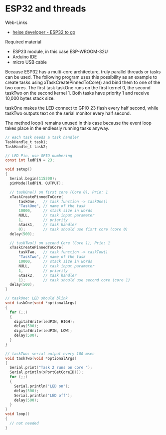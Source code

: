 # ESP32 and threads

Web-Links

- [heise developer - ESP32 to go](https://www.heise.de/developer/artikel/ESP32-to-go-4452689.html?view=print)

Required material

- ESP23 module, in this case ESP-WROOM-32U
- Arduino IDE
- micro USB cable

Because ESP32 has a multi-core architecture, truly parallel threads or tasks can be used. The following program uses this possibility as an example to create tasks using xTaskCreatePinnedToCore() and bind them to one of the two cores. The first task taskOne runs on the first kernel 0, the second taskTwo on the second kernel 1. Both tasks have priority 1 and receive 10,000 bytes stack size.

taskOne makes the LED connect to GPIO 23 flash every half second, while taskTwo outputs text on the serial monitor every half second.

The method loop() remains unused in this case because the event loop takes place in the endlessly running tasks anyway.

```C
// each task needs a task handler
TaskHandle_t task1;
TaskHandle_t task2;

// LED Pin, use GPIO numbering
const int ledPIN = 23;

void setup()
{
  Serial.begin(115200);
  pinMode(ledPIN, OUTPUT);

  // taskOne() on first core (Core 0), Prio: 1
  xTaskCreatePinnedToCore(
      taskOne,   // task function -> taskOne()
      "TaskOne", // name of the task
      10000,     // stack size in words
      NULL,      // task input parameter
      1,         // priority
      &task1,    // task handler
      0);        // task should use fisrt core (core 0)
  delay(500);

  // taskTwo() on second Core (Core 1), Prio: 1
  xTaskCreatePinnedToCore(
      taskTwo,   // task function -> taskTow()
      "TaskTwo", // name of the task
      10000,     // stack size in words
      NULL,      // task input parameter
      1,         // priority
      &task2,    // task handler
      1);        // task should use second core (core 1)
  delay(500);
}

// taskOne: LED should blink
void taskOne(void *optionalArgs)
{
  for (;;)
  {
    digitalWrite(ledPIN, HIGH);
    delay(500);
    digitalWrite(ledPIN, LOW);
    delay(500);
  }
}

// taskTwo: serial output every 100 msec
void taskTwo(void *optionalArgs)
{
  Serial.print("Task 2 runs on core ");
  Serial.println(xPortGetCoreID());
  for (;;)
  {
    Serial.println("LED on");
    delay(500);
    Serial.println("LED off");
    delay(500);
  }
}
void loop()
{
  // not needed
}
```